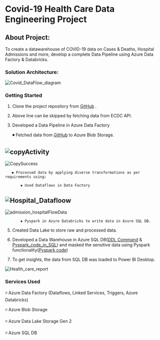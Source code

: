 # Covid-19 Health Care Data Engineering Project
## About Project:
To create a datawarehouse of COVID-19 data on Cases & Deaths, Hospital Admissions and more, develop a complete Data Pipeline using Azure Data Factory & Databricks.

### Solution Architecture:
![Covid_DataFlow_diagram](https://github.com/rashmi0007/health_data/assets/87612040/7928c30e-b762-4ae7-baa0-510096cfe15e)


### Getting Started
 1. Clone the project repository from [GitHub](https://github.com/rashmi0007/health_data/tree/main/health_testdata) .
 
 2. Above line can be skipped by fetching data from ECDC API. 
 
 3. Developed a Data Pipeline in Azure Data Factory
    
       ◾ Fetched data from [GitHub](https://github.com/rashmi0007/health_data/tree/main/health_testdata) to Azure Blob Storage.
    
![copyActivity](https://github.com/rashmi0007/health_data/assets/87612040/8ec646a1-d639-4f05-8364-58857a7948bc)
---------------------------------------------------------------------------------------------------------------------------
![CopySuccess](https://github.com/rashmi0007/health_data/assets/87612040/fe1a4e6d-4aa5-45ab-b93b-c6408fea3849)

        
       ◾ Processed data by applying diverse transformations as per requirements using:
    
           ▪ Used Dataflows in Data Factory
![Hospital_Datafloow](https://github.com/rashmi0007/health_data/assets/87612040/4917c8a6-36b2-4b73-9852-0b99d4360b1e)
-----------------------------------------------------------------------------------------------------------------------------
![admission_hospitalFlowData](https://github.com/rashmi0007/health_data/assets/87612040/8a19714d-17e3-4f7a-8169-5d68e684ed53)
    
           ▪ Pyspark in Azure Databricks to write data in Azure SQL DB.
 
 5. Created Data Lake to store raw and processed data.

 6. Developed a Data Warehouse in Azure SQL DB([DDL Command](https://github.com/rashmi0007/health_data/blob/main/AdditionalDetail/Hospital_DDL.SQL) & [Pyspark_code_in_SQL](https://github.com/rashmi0007/health_data/blob/main/code_to_write_in_SQL_DB.ipynb)) and masked the sensitive data using Pyspark functionality([Pyspark code](https://github.com/rashmi0007/health_data/blob/main/masking_dataWithPyspark_%26_with_SQL.ipynb))
 
 7. To get insights, the data from SQL DB was loaded to Power BI Desktop.
    
![Health_care_report](https://github.com/rashmi0007/health_data/assets/87612040/58a9cd35-494c-4146-ba29-7f78ab39216a)


### Services Used
 ◽ Azure Data Factory (Dataflows, Linked Services, Triggers, Azure Databricks)
 
 ◽ Azure Blob Storage
 
 ◽ Azure Data Lake Storage Gen 2
 
 ◽ Azure SQL DB
    
